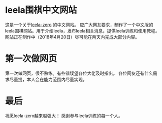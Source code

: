 # leela围棋中文网站 #
这是一个关于[leela-zero](https://github.com/gcp/leela-zero) 的中文网站。
应广大网友要求，制作了一个中文版的leela围棋网站。用于介绍leela，发布leela相关消息，提供leela训练和使用教程。
网站正在制作中（2018年4月20日）尽可能在两天内完成大部分内容。
# 第一次做网页 #
第一次做网页，很不熟练。有些错误望各位大佬及时指出。
各位网友还有什么需求尽量提，本人会在能力范围内尽量实现。
# 最后 #
祝愿leela-zero越来越强大！
感谢参与leela训练的每一个人。